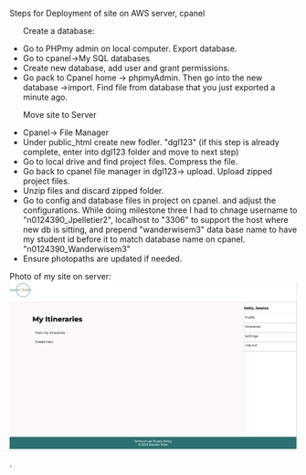 Steps for Deployment of site on AWS server, cpanel
<ul>
<p>Create a database:</p>
<li>Go to PHPmy admin on local computer. Export database.</li>
<li>Go to cpanel->My SQL databases </li>
<li>Create new database, add user and grant permissions.</li>
<li>Go pack to Cpanel home -> phpmyAdmin. Then go into the new database ->import. Find file from database that you just exported a minute ago. </li>
</ul>

<ul>
<p>Move site to Server</p>
<li>Cpanel-> File Manager</li>
<li>Under public_html create new fodler. "dgl123" (if this step is already complete, enter into dgl123 folder and move to next step)</li>
<li>Go to local drive and find project files. Compress the file.</li>
<li>Go back to cpanel file manager in dgl123-> upload. Upload zipped project files.</li>
<li>Unzip files and discard zipped folder.</li>
<li>Go to config and database files in project on cpanel. and adjust the configurations. 
While doing milestone three I had to chnage username to "n0124390_Jpelletier2", localhost to "3306" to support the host where new db is sitting, and prepend "wanderwisem3" data base name to have my student id before it to match database name on cpanel. "n0124390_Wanderwisem3"
</li>
<li>Ensure photopaths are updated if needed.</li>
</ul>

Photo of my site on server:
![Wanderwise](/images/WanderwiseOnimgd.png)

.






